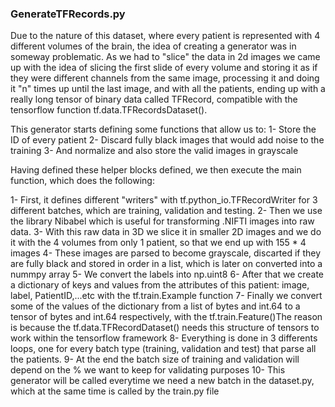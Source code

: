 ### GenerateTFRecords.py
Due to the nature of this dataset, where every patient is represented with 4 different volumes of the brain, the idea of creating a generator was in someway problematic. As we had to "slice" the data in 2d images we came up with the idea of slicing the first slide of every volume and storing it as if they were different channels from the same image, processing it and doing it "n" times up until the last image, and with all the patients, ending up with a really long tensor of binary data called TFRecord, compatible with the tensorflow function tf.data.TFRecordsDataset(). 

This generator starts defining some functions that allow us to:
1- Store the ID of every patient
2- Discard fully black images that would add noise to the training
3- And normalize and also store the valid images in grayscale

Having defined these helper blocks defined, we then execute the main function, which does the following:

1- First, it defines different "writers" with tf.python_io.TFRecordWriter for 3 different batches, which are training, validation and testing.
2- Then we use the library Nibabel which is useful for transforming .NIFTI images into raw data.
3- With this raw data in 3D we slice it in smaller 2D images and we do it with the 4 volumes from only 1 patient, so that we end up with 155 * 4 images
4- These images are parsed to become grayscale, discarted if they are fully black and stored in order in a list, which is later on converted into a nummpy array
5- We convert the labels into np.uint8
6- After that we create a dictionary of keys and values from the attributes of this patient: image, label, PatientID,...etc with the tf.train.Example function
7- Finally we convert some of the values of the dictionary from a list of bytes and int.64 to a tensor of bytes and int.64 respectively, with the tf.train.Feature()The reason is because the tf.data.TFRecordDataset() needs this structure of tensors to work within the tensorflow framework
8- Everything is done in 3 differents loops, one for every batch type (training, validation and test) that parse all the patients.
9- At the end the batch size of training and validation will depend on the % we want to keep for validating purposes
10- This generator will be called everytime we need a new batch in the dataset.py, which at the same time is called by the train.py file